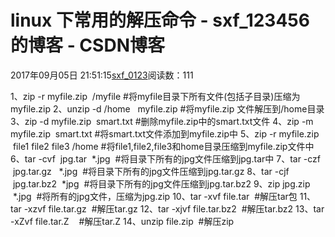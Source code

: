 # linux 下常用的解压命令 - sxf_123456的博客 - CSDN博客
2017年09月05日 21:51:15[sxf_0123](https://me.csdn.net/sxf_123456)阅读数：111
                
1、zip -r myfile.zip  /myfile #将myfile目录下所有文件(包括子目录)压缩为myfile.zip
2、unzip -d /home   myfile.zip #将myfile.zip 文件解压到/home目录
3、zip -d myfile.zip  smart.txt #删除myfile.zip中的smart.txt文件
4、zip -m myfile.zip  smart.txt #将smart.txt文件添加到myfile.zip中
5、zip -r myfile.zip  file1 file2 file3 /home #将file1,file2,file3和home目录压缩到myfile.zip文件中
6、tar -cvf  jpg.tar  *.jpg  #将目录下所有的jpg文件压缩到jpg.tar中
7、tar -czf  jpg.tar.gz   *.jpg  #将目录下所有的jpg文件压缩到jpg.tar.gz
8、tar -cjf  jpg.tar.bz2  *jpg  #将目录下所有的jpg文件压缩到jpg.tar.bz2
9、zip jpg.zip  *.jpg  #将所有的jpg文件，压缩为jpg.zip
10、tar -xvf file.tar  #解压tar包
11、tar -xzvf file.tar.gz  #解压tar.gz
12、tar -xjvf file.tar.bz2  #解压tar.bz2
13、tar -xZvf file.tar.Z    #解压tar.Z
14、unzip file.zip  #解压zip
            
